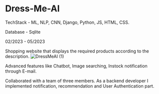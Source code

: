 # Dress-Me-AI
TechStack - ML, NLP, CNN, Django, Python, JS, HTML, CSS.

Database - Sqlite

02/2023 - 05/2023

Shopping website that displays the required
products according to the description.
![DressMeAI (1)](https://github.com/Shruti1493/Dress-Me-AI/assets/121301137/8d3c26fe-f3ff-4309-96a9-cb705effc06e)


Advanced features like Chatbot, Image searching, Instock notification through E-mail.

Collaborated with a team of three members.
As a backend developer I implemented notification, recommendation and User Authentication 
part.
